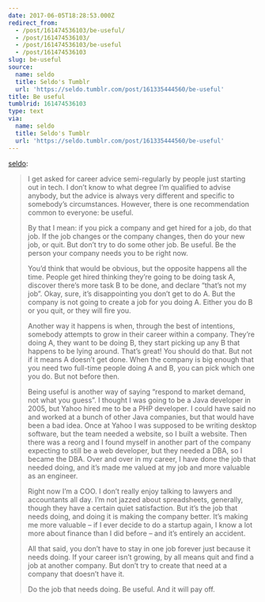 ```yaml
---
date: 2017-06-05T18:28:53.000Z
redirect_from:
  - /post/161474536103/be-useful/
  - /post/161474536103/
  - /post/161474536103/be-useful
  - /post/161474536103
slug: be-useful
source:
  name: seldo
  title: Seldo's Tumblr
  url: 'https://seldo.tumblr.com/post/161335444560/be-useful'
title: Be useful
tumblrid: 161474536103
type: text
via:
  name: seldo
  title: Seldo's Tumblr
  url: 'https://seldo.tumblr.com/post/161335444560/be-useful'
---
```

<p><a href="https://seldo.tumblr.com/post/161335444560/be-useful" class="tumblr_blog">seldo</a>:</p>

<blockquote>
<p>I get asked for career advice semi-regularly by people just starting out in tech. I don’t know to what degree I’m qualified to advise anybody, but the advice is always very different and specific to somebody’s circumstances. However, there is one recommendation common to everyone: be useful.</p>

<p>By that I mean: if you pick a company and get hired for a job, do that job. If the job changes or the company changes, then do your new job, or quit. But don’t try to do some other job. Be useful. Be the person your company needs you to be right now.</p>

<p>You’d think that would be obvious, but the opposite happens all the time. People get hired thinking they’re going to be doing task A, discover there’s more task B to be done, and declare “that’s not my job”. Okay, sure, it’s disappointing you don’t get to do A. But the company is not going to create a job for you doing A. Either you do B or you quit, or they will fire you.</p>

<p>Another way it happens is when, through the best of intentions, somebody attempts to grow in their career within a company. They’re doing A, they want to be doing B, they start picking up any B that happens to be lying around. That’s great! You should do that. But not if it means A doesn’t get done. When the company is big enough that you need two full-time people doing A and B, you can pick which one you do. But not before then.</p>

<p>Being useful is another way of saying “respond to market demand, not what you guess”. I thought I was going to be a Java developer in 2005, but Yahoo hired me to be a PHP developer. I could have said no and worked at a bunch of other Java companies, but that would have been a bad idea. Once at Yahoo I was supposed to be writing desktop software, but the team needed a website, so I built a website. Then there was a reorg and I found myself in another part of the company expecting to still be a web developer, but they needed a DBA, so I became the DBA. Over and over in my career, I have done the job that needed doing, and it’s made me valued at my job and more valuable as an engineer.</p>

<p>Right now I’m a COO. I don’t really enjoy talking to lawyers and accountants all day. I’m not jazzed about spreadsheets, generally, though they have a certain quiet satisfaction. But it’s the job that needs doing, and doing it is making the company better. It’s making me more valuable – if I ever decide to do a startup again, I know a lot more about finance than I did before – and it’s entirely an accident.</p>

<p>All that said, you don’t have to stay in one job forever just because it needs doing. If your career isn’t growing, by all means quit and find a job at another company. But don’t try to create that need at a company that doesn’t have it.</p>

<p>Do the job that needs doing. Be useful. And it will pay off.</p>
</blockquote>
